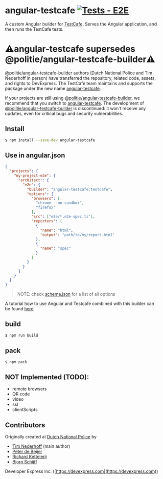 # angular-testcafe [![Tests - E2E](https://github.com/DevExpress/angular-testcafe/actions/workflows/test-e2e.yml/badge.svg)](https://github.com/DevExpress/angular-testcafe/actions/workflows/test-e2e.yml)

A custom Angular builder for [TestCafe](http://devexpress.github.io/testcafe/).
Serves the Angular application, and then runs the TestCafe tests.

# ⚠️**angular-testcafe supersedes @politie/angular-testcafe-builder**⚠️
[@politie/angular-testcafe-builder](https://www.npmjs.com/package/@politie/angular-testcafe-builder) authors (Dutch National Police and Tim Nederhoff in person) have transferred the repository, related code, assets, and rights to DevExpress. The TestCafe team maintains and supports the package under the new name [angular-testcafe](https://www.npmjs.com/package/angular-testcafe). 

If your projects are still using [@politie/angular-testcafe-builder](https://www.npmjs.com/package/@politie/angular-testcafe-builder), we recommend that you switch to [angular-testcafe](https://www.npmjs.com/package/angular-testcafe). The development of [@politie/angular-testcafe-builder](https://www.npmjs.com/package/@politie/angular-testcafe-builder) is discontinued: it won't receive any updates, even for critical bugs and security vulnerabilities.

## Install
```bash
$ npm install --save-dev angular-testcafe
```

## Use in angular.json
```json
{
  "projects": {
    "my-project-e2e": {
      "architect": {
        "e2e": {
          "builder": "angular-testcafe:testcafe",
          "options": {
            "browsers": [
              "chrome --no-sandbox",
              "firefox"
            ],
            "src": ["e2e/*.e2e-spec.ts"],
            "reporters": [
              {
                "name": "html",
                "output": "path/to/my/report.html"
              },
              {
                "name": "spec"
              }
            ]
          }
        }
      }
    }
  }
}
```
> NOTE: check [schema.json](src/testcafe/schema.json) for a list of all options

A tutorial how to use Angular and Testcafe combined with this builder can be found [here](https://medium.com/test-automation-pro/testcafe-tests-in-an-angular-project-e1d1ccc6e1cb)

## build
```bash
$ npm run build
```

## pack
```bash
$ npm pack
```

## NOT Implemented (TODO):
* remote browsers
* QR code
* video
* ssl
* clientScripts

## Contributors

Originally created at [Dutch National Police](https://www.politie.nl) by
* [Tim Nederhoff](https://github.com/timnederhoff) (main author)
* [Peter de Beijer](https://github.com/peterdebeijer)
* [Richard Kettelerij](https://github.com/rkettelerij)
* [Bjorn Schijff](https://github.com/bjeaurn)

Developer Express Inc. ([https://devexpress.com](https://devexpress.com))
